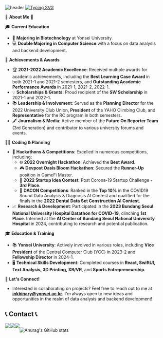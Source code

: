 ![header](https://capsule-render.vercel.app/api?type=waving&color=6994CDEE&text=&animation=twinkling&height=80)
[![Typing SVG](https://readme-typing-svg.demolab.com?font=Alkatra&weight=500&size=45&duration=3500&pause=3&color=6994CDEE&center=false&vCenter=false&multiline=true&repeat=true&width=1000&height=100&lines=Welcome+to+julia-biolat's+GitHub!👋)](https://git.io/typing-svg)

🌟 **About Me** 🌟

🎓 **Current Education**
- 🧬 **Majoring in Biotechnology** at Yonsei University.
- 💻 **Double Majoring in Computer Science** with a focus on data analysis and backend development.

🚀 **Achievements & Awards**
- 🏆 **2021-2022 Academic Excellence**: Received multiple awards for academic achievements, including the **Best Learning Case Award** in both 2021-1 and 2021-2 semesters, and **Outstanding Academic Performance Awards** in 2021-1, 2021-2, 2022-1.
- 💡 **Scholarships & Grants**: Proud recipient of the **SW Scholarship** in 2021-1 and 2022-1.
- 📚 **Leadership & Involvement**: Served as the **Planning Director** for the 2022 University Club Union, **President** of the YAHO Climbing Club, and **Representative** for the RC program in both semesters.
- 🖋️ **Journalism & Media**: Active member of the **Future On Reporter Team** (3rd Generation) and contributor to various university forums and events.

👨‍💻 **Coding & Planning**
- 🥇 **Hackathons & Competitions**: Excelled in numerous competitions, including:
  - 🌐 **2022 Overnight Hackathon**: Achieved the **Best Award**.
  - 🎮 **Devpost Oasis Bloom Hackathon**: Secured the **Runner-Up** position in GameFi Master.
  - 🚀 **2022 Startup Idea Contest**: Post Corona-19 Startup Challenge - **3rd Place**.
  - 🤖 **DACON Competitions**: Ranked in the **Top 10%** in the COVID19 Sound Data Analysis & Diagnosis AI Contest and qualified for the finals in the **2022 Dental Data Set Construction AI Contest**.
- 📈 **Research & Development**: Participated in the **2023 Bundang Seoul National University Hospital Datathon for COVID-19**, clinching **1st Place**. Interned at the **AI Center of Bundang Seoul National University Hospital** in 2024, contributing to research and potential publication.

🎓 **Education & Training**
- 📚 **Yonsei University**: Actively involved in various roles, including **Vice President** of the Central Computer Club (YCC) in 2023-2 and **Fellowship Director** in 2024-1.
- 🖥️ **Technical Skills Development**: Completed courses in **React, SwiftUI, Text Analysis, 3D Printing, XR/VR**, and **Sports Entrepreneurship**.

📧 **Let's Connect!**
- Interested in collaborating on projects? Feel free to reach out to me at **inkbinary@yonsei.ac.kr**. I'm always open to new ideas and opportunities in the realm of data analysis and backend development!

## 📞 Contact 📞
<div style="display:flex; flex-direction:row;">
    <a href="inkbinary@yonsei.ac.kr">
        <img src="https://img.shields.io/badge/
        Gmail-EA4335?style=for-the-badge&logo=Gmail&logoColor=white"> 
    </a>
    <a href="https://open.kakao.com/o/sPPwpJ4f">
        <img src="https://img.shields.io/badge/
        KakaoTalk-FFCD00?style=for-the-badge&logoColor=black&logo=KakaoTalk"> 
    </a>
    <a href="https://www.instagram.com/a_zur_ey">
        <img src="https://img.shields.io/badge/
        Instagram-E4405F?style=for-the-badge&logo=Instagram&logoColor=white"> 
    </a>


![Anurag's GitHub stats](https://github-readme-stats.vercel.app/api?username=julia-biolat&show_icons=true&theme=vue)
